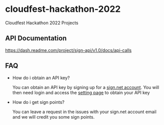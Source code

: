# cloudfest-hackathon-2022
Cloudfest Hackathon 2022 Projects

## API Documentation
https://dash.readme.com/project/sign-api/v1.0/docs/api-calls

## FAQ
- How do i obtain an API key?
    
    You can obtain an API key by signing up for a [sign.net account](https://app.sign.net/register/personal). You will then need login and access the [setting page](https://app.sign.net/settings) to obtain your API key 
- How do i get sign points?
     
     You can leave a request in the issues with your sign.net account email and we will credit you some sign points.
